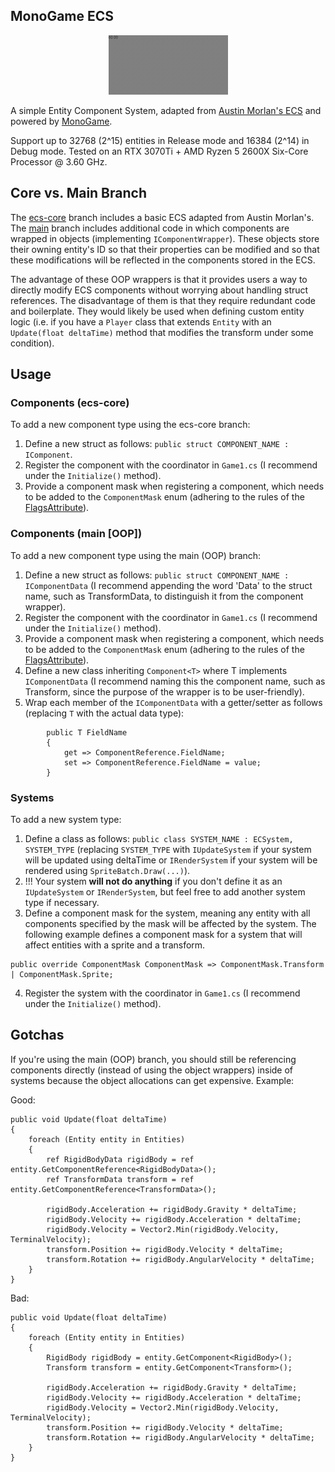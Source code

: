 <!-- ABOUT THE PROJECT -->
## MonoGame ECS

<p align="center">
  <img src="./Image/thumb.gif" alt="animated" />
</p>

A simple Entity Component System, adapted from [Austin Morlan's ECS](https://austinmorlan.com/posts/entity_component_system/) and powered by [MonoGame](https://www.monogame.net/).

Support up to 32768 (2^15) entities in Release mode and 16384 (2^14) in Debug mode. Tested on an RTX 3070Ti + AMD Ryzen 5 2600X Six-Core Processor @ 3.60 GHz.

## Core vs. Main Branch

The [ecs-core](https://github.com/lunkums/MonoGameECS/tree/ecs-core) branch includes a basic ECS adapted from Austin Morlan's. The [main](https://github.com/lunkums/MonoGameECS/tree/main) branch includes additional code in which components are wrapped in objects (implementing `IComponentWrapper`). These objects store their owning entity's ID so that their properties can be modified and so that these modifications will be reflected in the components stored in the ECS.

The advantage of these OOP wrappers is that it provides users a way to directly modify ECS components without worrying about handling struct references. The disadvantage of them is that they require redundant code and boilerplate. They would likely be used when defining custom entity logic (i.e. if you have a `Player` class that extends `Entity` with an `Update(float deltaTime)` method that modifies the transform under some condition).

## Usage

### Components (ecs-core)

To add a new component type using the ecs-core branch:
1. Define a new struct as follows: `public struct COMPONENT_NAME : IComponent`.
2. Register the component with the coordinator in `Game1.cs` (I recommend under the `Initialize()` method).
3. Provide a component mask when registering a component, which needs to be added to the `ComponentMask` enum (adhering to the rules of the [FlagsAttribute](https://learn.microsoft.com/en-us/dotnet/api/system.flagsattribute?view=net-7.0)).

### Components (main [OOP])

To add a new component type using the main (OOP) branch:
1. Define a new struct as follows: `public struct COMPONENT_NAME : IComponentData` (I recommend appending the word 'Data' to the struct name, such as TransformData, to distinguish it from the component wrapper).
2. Register the component with the coordinator in `Game1.cs` (I recommend under the `Initialize()` method).
3. Provide a component mask when registering a component, which needs to be added to the `ComponentMask` enum (adhering to the rules of the [FlagsAttribute](https://learn.microsoft.com/en-us/dotnet/api/system.flagsattribute?view=net-7.0)).
4. Define a new class inheriting `Component<T>` where T implements `IComponentData` (I recommend naming this the component name, such as Transform, since the purpose of the wrapper is to be user-friendly).
5. Wrap each member of the `IComponentData` with a getter/setter as follows (replacing `T` with the actual data type):
```
        public T FieldName
        {
            get => ComponentReference.FieldName;
            set => ComponentReference.FieldName = value;
        }
```

### Systems

To add a new system type:
1. Define a class as follows: `public class SYSTEM_NAME : ECSystem, SYSTEM_TYPE` (replacing `SYSTEM_TYPE` with `IUpdateSystem` if your system will be updated using deltaTime or `IRenderSystem` if your system will be rendered using `SpriteBatch.Draw(...)`).
2. !!! Your system **will not do anything** if you don't define it as an `IUpdateSystem` or `IRenderSystem`, but feel free to add another system type if necessary.
3. Define a component mask for the system, meaning any entity with all components specified by the mask will be affected by the system. The following example defines a component mask for a system that will affect entities with a sprite and a transform.
```
public override ComponentMask ComponentMask => ComponentMask.Transform | ComponentMask.Sprite;
```
4. Register the system with the coordinator in `Game1.cs` (I recommend under the `Initialize()` method).

## Gotchas

If you're using the main (OOP) branch, you should still be referencing components directly (instead of using the object wrappers) inside of systems because the object allocations can get expensive. Example:

Good:
```
public void Update(float deltaTime)
{
    foreach (Entity entity in Entities)
    {
        ref RigidBodyData rigidBody = ref entity.GetComponentReference<RigidBodyData>();
        ref TransformData transform = ref entity.GetComponentReference<TransformData>();

        rigidBody.Acceleration += rigidBody.Gravity * deltaTime;
        rigidBody.Velocity += rigidBody.Acceleration * deltaTime;
        rigidBody.Velocity = Vector2.Min(rigidBody.Velocity, TerminalVelocity);
        transform.Position += rigidBody.Velocity * deltaTime;
        transform.Rotation += rigidBody.AngularVelocity * deltaTime;
    }
}
```
Bad:
```
public void Update(float deltaTime)
{
    foreach (Entity entity in Entities)
    {
        RigidBody rigidBody = entity.GetComponent<RigidBody>();
        Transform transform = entity.GetComponent<Transform>();

        rigidBody.Acceleration += rigidBody.Gravity * deltaTime;
        rigidBody.Velocity += rigidBody.Acceleration * deltaTime;
        rigidBody.Velocity = Vector2.Min(rigidBody.Velocity, TerminalVelocity);
        transform.Position += rigidBody.Velocity * deltaTime;
        transform.Rotation += rigidBody.AngularVelocity * deltaTime;
    }
}
```
